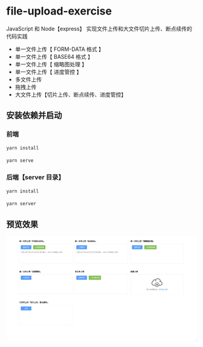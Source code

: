 # file-upload-exercise
JavaScript 和 Node【express】 实现文件上传和大文件切片上传、断点续传的代码实践

- 单一文件上传【 FORM-DATA 格式 】
- 单一文件上传【 BASE64 格式 】
- 单一文件上传【 缩略图处理 】
- 单一文件上传【 进度管控 】
- 多文件上传
- 拖拽上传
- 大文件上传【切片上传、断点续传、进度管控】

## 安装依赖并启动

### 前端

```bash
yarn install

yarn serve
```

### 后端【server 目录】

```bash
yarn install

yarn server
```

## 预览效果

![preview](./docs/images/preview.png)
